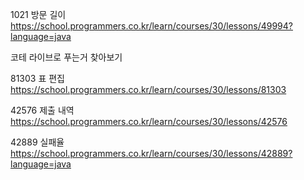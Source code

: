 1021 방문 길이
https://school.programmers.co.kr/learn/courses/30/lessons/49994?language=java

코테 라이브로 푸는거 찾아보기

81303 표 편집
https://school.programmers.co.kr/learn/courses/30/lessons/81303

42576 제출 내역
https://school.programmers.co.kr/learn/courses/30/lessons/42576

42889 실패율
https://school.programmers.co.kr/learn/courses/30/lessons/42889?language=java